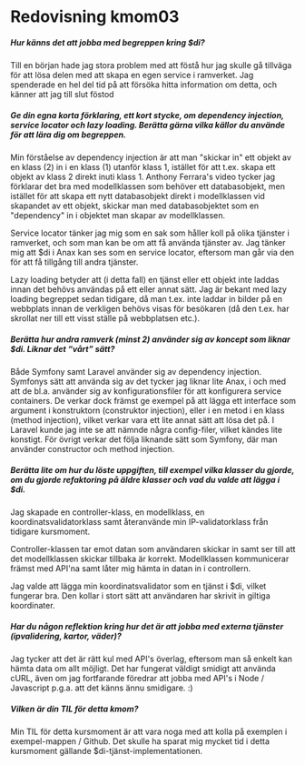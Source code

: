 ---
---
Redovisning kmom03
=========================

##### Hur känns det att jobba med begreppen kring $di?

Till en början hade jag stora problem med att föstå hur jag skulle gå tillväga för att lösa delen med att skapa en egen service i ramverket. Jag spenderade en hel del tid på att försöka hitta information om detta, och känner att jag till slut föstod 

##### Ge din egna korta förklaring, ett kort stycke, om dependency injection, service locator och lazy loading. Berätta gärna vilka källor du använde för att lära dig om begreppen.

Min förståelse av dependency injection är att man "skickar in" ett objekt av en klass (2) in i en klass (1) utanför klass 1, istället för att t.ex. skapa ett objekt av klass 2 direkt inuti klass 1. Anthony Ferrara's video tycker jag förklarar det bra med modellklassen som behöver ett databasobjekt, men istället för att skapa ett nytt databasobjekt direkt i modellklassen vid skapandet av ett objekt, skickar man med databasobjektet som en "dependency" in i objektet man skapar av modellklassen.

Service locator tänker jag mig som en sak som håller koll på olika tjänster i ramverket, och som man kan be om att få använda tjänster av. Jag tänker mig att $di i Anax kan ses som en service locator, eftersom man går via den för att få tillgång till andra tjänster.

Lazy loading betyder att (i detta fall) en tjänst eller ett objekt inte laddas innan det behövs användas på ett eller annat sätt. Jag är bekant med lazy loading begreppet sedan tidigare, då man t.ex. inte laddar in bilder på en webbplats innan de verkligen behövs visas för besökaren (då den t.ex. har skrollat ner till ett visst ställe på webbplatsen etc.).

##### Berätta hur andra ramverk (minst 2) använder sig av koncept som liknar $di. Liknar det “vårt” sätt?

Både Symfony samt Laravel använder sig av dependency injection. Symfonys sätt att använda sig av det tycker jag liknar lite Anax, i och med att de bl.a. använder sig av konfigurationsfiler för att konfigurera service containers. De verkar dock främst ge exempel på att lägga ett interface som argument i konstruktorn (construktor injection), eller i en metod i en klass (method injection), vilket verkar vara ett lite annat sätt att lösa det på. I Laravel kunde jag inte se att nämnde några config-filer, vilket kändes lite konstigt. För övrigt verkar det följa liknande sätt som Symfony, där man använder constructor och method injection.

##### Berätta lite om hur du löste uppgiften, till exempel vilka klasser du gjorde, om du gjorde refaktoring på äldre klasser och vad du valde att lägga i $di.

Jag skapade en controller-klass, en modellklass, en koordinatsvalidatorklass samt återanvände min IP-validatorklass från tidigare kursmoment. 

Controller-klassen tar emot datan som användaren skickar in samt ser till att det modellklassen skickar tillbaka är korrekt. Modellklassen kommunicerar främst med API'na samt låter mig hämta in datan in i controllern.

Jag valde att lägga min koordinatsvalidator som en tjänst i $di, vilket fungerar bra. Den kollar i stort sätt att användaren har skrivit in giltiga koordinater.

##### Har du någon reflektion kring hur det är att jobba med externa tjänster (ipvalidering, kartor, väder)?

Jag tycker att det är rätt kul med API's överlag, eftersom man så enkelt kan hämta data om allt möjligt. Det har fungerat väldigt smidigt att använda cURL, även om jag fortfarande föredrar att jobba med API's i Node / Javascript p.g.a. att det känns ännu smidigare. :)

##### Vilken är din TIL för detta kmom?

Min TIL för detta kursmoment är att vara noga med att kolla på exemplen i exempel-mappen / Github. Det skulle ha sparat mig mycket tid i detta kursmoment gällande $di-tjänst-implementationen.
